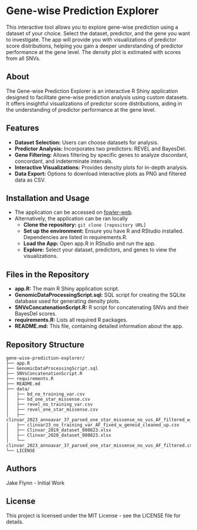 # Gene-wise Prediction Explorer
This interactive tool allows you to explore gene-wise prediction using a dataset of your choice. Select the dataset, predictor, and the gene you want to investigate. The app will provide you with visualizations of predictor score distributions, helping you gain a deeper understanding of predictor performance at the gene level. The density plot is estimated with scores from all SNVs.

## About
The Gene-wise Prediction Explorer is an interactive R Shiny application designed to facilitate gene-wise prediction analysis using custom datasets. It offers insightful visualizations of predictor score distributions, aiding in the understanding of predictor performance at the gene level.

## Features
- **Dataset Selection:** Users can choose datasets for analysis.
- **Predictor Analysis:** Incorporates two predictors: REVEL and BayesDel.
- **Gene Filtering:** Allows filtering by specific genes to analyze discordant, concordant, and indeterminate intervals.
- **Interactive Visualizations:** Provides density plots for in-depth analysis.
- **Data Export:** Options to download interactive plots as PNG and filtered data as CSV.

## Installation and Usage
- The application can be accessed on [fowler-web](https://fowler-shiny.gs.washington.edu/shiny/fowler-shiny/).
- Alternatively, the application can be ran locally
    - **Clone the repository:** ```git clone [repository URL]```
    - **Set up the environment:** Ensure you have R and RStudio installed. Dependencies are listed in requirements.R.
    - **Load the App:** Open app.R in RStudio and run the app.
    - **Explore:** Select your dataset, predictors, and genes to view the visualizations.

## Files in the Repository
- **app.R:** The main R Shiny application script.
- **GenomicDataProcessingScript.sql:** SQL script for creating the SQLite database used for generating density plots. 
- **SNVsConcatenationScript.R:** R script for concatenating SNVs and their BayesDel scores.
- **requirements.R:** Lists all required R packages.
- **README.md:** This file, containing detailed information about the app.

## Repository Structure
```
gene-wise-prediction-explorer/
├── app.R
├── GenomicDataProcessingScript.sql
├── SNVsConcatenationScript.R
├── requirements.R
├── README.md
├── data/
│   ├── bd_no_training_var.csv
│   ├── bd_one_star_missense.csv
│   ├── revel_no_training_var.csv
│   ├── revel_one_star_missense.csv
│   ├── clinvar_2023_annoavar_37_parsed_one_star_missense_no_vus_AF_filtered_w_geneid_cleanedup_nogenedup.csv
│   ├── clinvar23_no_training_var_AF_fixed_w_geneid_cleaned_up.csv
│   ├── Clinvar_2019_dataset_080823.xlsx
│   ├── Clinvar_2020_dataset_080823.xlsx
│   └── clinvar_2023_annoavar_37_parsed_one_star_missense_no_vus_AF_filtered.csv
└── LICENSE
```

## Authors
Jake Flynn - Initial Work

## License
This project is licensed under the MIT License - see the LICENSE file for details.
